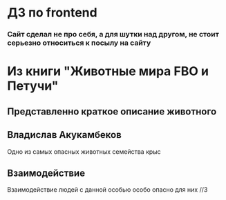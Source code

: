 # ДЗ по frontend
### Сайт сделал не про себя, а для шутки над другом, не стоит **серьезно относиться к посылу на сайту**
# Из книги "Животные мира FBO и Петучи"

## Представленно краткое описание животного

## Владислав Акукамбеков
Одно из самых опасных животных семейства крыс

## Взаимодействие

Взаимодействие людей с данной особью особо опасно для них //3